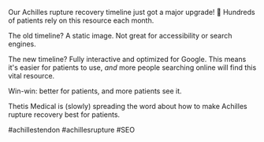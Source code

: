 Our Achilles rupture recovery timeline just got a major upgrade! 🎉 Hundreds of patients rely on this resource each month.

The old timeline? A static image. Not great for accessibility or search engines.

The new timeline? Fully interactive and optimized for Google. This means it's easier for patients to use, *and* more people searching online will find this vital resource.

Win-win: better for patients, and more patients see it.

Thetis Medical is (slowly) spreading the word about how to make Achilles rupture recovery best for patients.

 #achillestendon #achillesrupture #SEO
